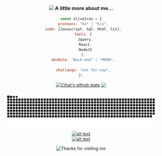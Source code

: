 <body>

<center>

### <img src="https://media.giphy.com/media/l0Iych4GHWMRxci2I/giphy.gif" width="50"> A little more about me...  

```javascript
const olive1rax = {
  pronouns: "he" | "his",
  code: [Javascript, Sql, Html, Css],
  tools: [
    Jquery,
    React,
    NodeJS
  ],
  devRole: "Back-end" | "MERN",

  challenge: "not for now",
};
```

<!--![Screen Shot](imgs/SpaceMan.png) -->

<div align="center"> 
 <a href="https://github.com/olive1rax/github-readme-stats"><img align="center" src="https://github-readme-stats.vercel.app/api?username=olive1rax&show_icons=true&include_all_commits=true&theme=synthwave&hide_border=true" alt="Cihat's github stats" /></a>  <a href="https://github.com/olive1rax/github-readme-stats"><img align="center" src="https://github-readme-stats.vercel.app/api/top-langs/?username=olive1rax&langs_count=10&show_icons=true&&layout=compact&theme=synthwave&hide_border=true" /></a> 

 </div>
<div align="center">
  
  <br />
 <picture>
  <source media="(prefers-color-scheme: dark)" srcset="https://raw.githubusercontent.com/olive1rax/snk/output/github-contribution-grid-snake-dark.svg">
  <source media="(prefers-color-scheme: light)" srcset="https://raw.githubusercontent.com/olive1rax/snk/output/github-contribution-grid-snake.svg">
  <img alt="github contribution grid snake animation" src="https://raw.githubusercontent.com/olive1rax/snk/output/github-contribution-grid-snake.svg">
</picture>
  <br />


<a href="https://twitter.com/olive1ragoat" target="_blank">![alt text](https://img.shields.io/badge/-Twitter-1DA1F2?style=plastic&logo=Twitter) </a>  
<a href="https://www.instagram.com/olive1ragoat/" target="_blank">![alt text](https://img.shields.io/badge/-Instagram-833AB4?style=plastic&logo=Instagram) </a>

  </div> 

<img height="120" alt="Thanks for visiting me" width="100%" src="/bb.svg" />
<br />
</center>
  
  </body>
<!--
**olive1rax/olive1rax** is a ✨ _special_ ✨ repository because its `README.md` (this file) appears on your GitHub profile.

